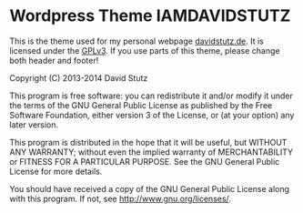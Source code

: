 # Wordpress Theme IAMDAVIDSTUTZ

This is the theme used for my personal webpage [davidstutz.de](http://davidstutz.de/). It is licensed under the [GPLv3](http://www.gnu.org/licenses/gpl). If you use parts of this theme, please change both header and footer!

Copyright (C) 2013-2014 David Stutz

This program is free software: you can redistribute it and/or modify it under the terms of the GNU General Public License as published by the Free Software Foundation, either version 3 of the License, or (at your option) any later version.

This program is distributed in the hope that it will be useful, but WITHOUT ANY WARRANTY; without even the implied warranty of MERCHANTABILITY or FITNESS FOR A PARTICULAR PURPOSE.  See the GNU General Public License for more details.

You should have received a copy of the GNU General Public License along with this program.  If not, see <http://www.gnu.org/licenses/>.
